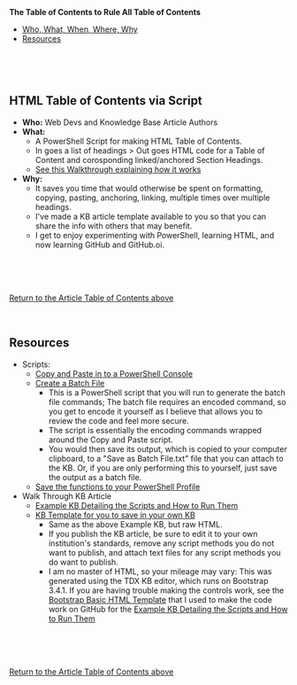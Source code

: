 
<div><strong>The Table of Contents to Rule All Table of Contents<a id="TOC" name="TOC"></a></strong></div>
<ul>
<li><a href="#Who,What,When,Where,2">Who, What, When, Where, Why</a></li>
<li><a href="#Resources4">Resources</a></li>

</ul>
<br>
<p>&nbsp; </p><h2>HTML Table of Contents via Script<a id="Who,What,When,Where,2" name="Who,What,When,Where,2"></a></h2></p>

- **Who:** Web Devs and Knowledge Base Article Authors
- **What:** 
  - A PowerShell Script for making HTML Table of Contents.
  - In goes a list of headings > Out goes HTML code for a Table of Content and corosponding linked/anchored Section Headings. 
  - [See this Walkthrough explaining how it works](/assets/posts/html_toc/script_kb_example)
- **Why:** 
  - It saves you time that would otherwise be spent on formatting, copying, pasting, anchoring, linking, multiple times over multiple headings. 
  - I've made a KB article template available to you so that you can share the info with others that may benefit.
  - I get to enjoy experimenting with PowerShell, learning HTML, and now learning GitHub and GitHub.oi. 
          
          
<br><br><br>
            
<p><a href="#TOC">Return to the Article Table of Contents above</a>
    
          
<p>&nbsp; </p><h2>Resources<a id="Resources4" name="Resources4"></a></h2></p>

- Scripts:
  - [Copy and Paste in to a PowerShell Console ](/assets/posts/html_toc/copy_and_paste)
  - [Create a Batch File](/assets/posts/html_toc/save_as_batch_file)
    - This is a PowerShell script that you will run to generate the batch file commands; The batch file requires an encoded command, so you get to encode it yourself as I believe that allows you to review the code and feel more secure. 
    - The script is essentially the encoding commands wrapped around the Copy and Paste script.
    - You would then save its output, which is copied to your computer clipboard, to a "Save as Batch File.txt" file that you can attach to the KB. Or, if you are only performing this to yourself, just save the output as a batch file.
  - [Save the functions to your PowerShell Profile](/assets/posts/html_toc/save_to_psprofile)
- Walk Through KB Article
  - [Example KB Detailing the Scripts and How to Run Them](/assets/posts/html_toc/script_kb_example)
  - [KB Template for you to save in your own KB](/assets/posts/html_toc/kb_html_template)
    - Same as the above Example KB, but raw HTML.
    - If you publish the KB article, be sure to edit it to your own institution's standards, remove any script methods you do not want to publish, and attach text files for any script methods you do want to publish.
    - I am no master of HTML, so your mileage may vary: This was generated using the TDX KB editor, which runs on Bootstrap 3.4.1. If you are having trouble making the controls work, see the [Bootstrap Basic HTML Template](https://getbootstrap.com/docs/3.4/getting-started/#template) that I used to make the code work on GitHub for the [Example KB Detailing the Scripts and How to Run Them](/assets/posts/html_toc/script_kb_example)

<br><br><br>
<p><a href="#TOC">Return to the Article Table of Contents above</a>
          



